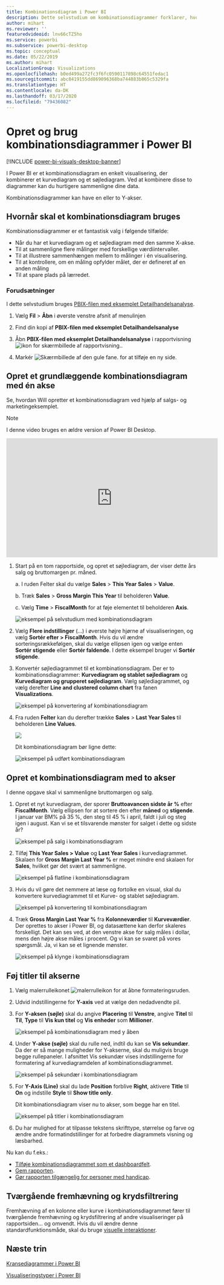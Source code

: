 ```yaml
---
title: Kombinationsdiagram i Power BI
description: Dette selvstudium om kombinationsdiagrammer forklarer, hvornår de bruges, og hvordan de oprettes i Power BI-tjenesten og Desktop.
author: mihart
ms.reviewer: ''
featuredvideoid: lnv66cTZ5ho
ms.service: powerbi
ms.subservice: powerbi-desktop
ms.topic: conceptual
ms.date: 05/22/2019
ms.author: mihart
LocalizationGroup: Visualizations
ms.openlocfilehash: b0ed499a272fc3f6fc0590117898c64551fedac1
ms.sourcegitcommit: abc8419155dd869096368ba744883b865c5329fa
ms.translationtype: HT
ms.contentlocale: da-DK
ms.lasthandoff: 03/17/2020
ms.locfileid: "79436082"
---
```

# <a name="create-and-use-combo-charts-in-power-bi"></a>Opret og brug kombinationsdiagrammer i Power BI

[!INCLUDE [power-bi-visuals-desktop-banner](../includes/power-bi-visuals-desktop-banner.md)]

I Power BI er et kombinationsdiagram en enkelt visualisering, der kombinerer et kurvediagram og et søjlediagram. Ved at kombinere disse to diagrammer kan du hurtigere sammenligne dine data.

Kombinationsdiagrammer kan have en eller to Y-akser.

## <a name="when-to-use-a-combo-chart"></a>Hvornår skal et kombinationsdiagram bruges
Kombinationsdiagrammer er et fantastisk valg i følgende tilfælde:

* Når du har et kurvediagram og et søjlediagram med den samme X-akse.
* Til at sammenligne flere målinger med forskellige værdiintervaller.
* Til at illustrere sammenhængen mellem to målinger i én visualisering.
* Til at kontrollere, om en måling opfylder målet, der er defineret af en anden måling
* Til at spare plads på lærredet.

### <a name="prerequisites"></a>Forudsætninger
I dette selvstudium bruges [PBIX-filen med eksemplet Detailhandelsanalyse](https://download.microsoft.com/download/9/6/D/96DDC2FF-2568-491D-AAFA-AFDD6F763AE3/Retail%20Analysis%20Sample%20PBIX.pbix).

1. Vælg **Fil** > **Åbn** i øverste venstre afsnit af menulinjen
   
2. Find din kopi af **PBIX-filen med eksemplet Detailhandelsanalyse**

1. Åbn **PBIX-filen med eksemplet Detailhandelsanalyse** i rapportvisning ![ikon for skærmbillede af rapportvisning.](media/power-bi-visualization-kpi/power-bi-report-view.png).

1. Markér ![Skærmbillede af den gule fane.](media/power-bi-visualization-kpi/power-bi-yellow-tab.png) for at tilføje en ny side.



## <a name="create-a-basic-single-axis-combo-chart"></a>Opret et grundlæggende kombinationsdiagram med én akse
Se, hvordan Will opretter et kombinationsdiagram ved hjælp af salgs- og marketingeksemplet.
   > [!NOTE]
   > I denne video bruges en ældre version af Power BI Desktop.
   > 
   > 
<iframe width="560" height="315" src="https://www.youtube.com/embed/lnv66cTZ5ho?list=PL1N57mwBHtN0JFoKSR0n-tBkUJHeMP2cP" frameborder="0" allowfullscreen></iframe>  

<a name="create"></a>

1. Start på en tom rapportside, og opret et søjlediagram, der viser dette års salg og bruttomargen pr. måned.

    a.  I ruden Felter skal du vælge **Sales** \> **This Year Sales** > **Value**.

    b.  Træk **Sales** \> **Gross Margin This Year** til beholderen **Value**.

    c. Vælg **Time**  \> **FiscalMonth** for at føje elementet til beholderen **Axis**.

    ![eksempel på selvstudium med kombinationsdiagram](media/power-bi-visualization-combo-chart/combotutorial1new.png)
5. Vælg **Flere indstillinger** (...) i øverste højre hjørne af visualiseringen, og vælg **Sortér efter > FiscalMonth**. Hvis du vil ændre sorteringsrækkefølgen, skal du vælge ellipsen igen og vælge enten **Sortér stigende** eller **Sortér faldende**. I dette eksempel bruger vi **Sortér stigende**.

6. Konvertér søjlediagrammet til et kombinationsdiagram. Der er to kombinationsdiagrammer: **Kurvediagram og stablet søjlediagram** og **Kurvediagram og grupperet søjlediagram**. Vælg søjlediagrammet, og vælg derefter **Line and clustered column chart** fra fanen **Visualizations**.

    ![eksempel på konvertering af kombinationsdiagram](media/power-bi-visualization-combo-chart/converttocombo-new2.png)
7. Fra ruden **Felter** kan du derefter trække **Sales** \> **Last Year Sales** til beholderen **Line Values**.

   ![](media/power-bi-visualization-combo-chart/linevaluebucket.png)

   Dit kombinationsdiagram bør ligne dette:

   ![eksempel på udført kombinationsdiagram](media/power-bi-visualization-combo-chart/combochartdone-new.png)

## <a name="create-a-combo-chart-with-two-axes"></a>Opret et kombinationsdiagram med to akser
I denne opgave skal vi sammenligne bruttomargen og salg.

1. Opret et nyt kurvediagram, der sporer **Bruttoavancen sidste år %** efter **FiscalMonth**. Vælg ellipsen for at sortere den efter **måned** og **stigende**.  
I januar var BM% på 35 %, den steg til 45 % i april, faldt i juli og steg igen i august. Kan vi se et tilsvarende mønster for salget i dette og sidste år?

   ![eksempel på salg i kombinationsdiagram](media/power-bi-visualization-combo-chart/combo1-new.png)
2. Tilføj **This Year Sales > Value** og **Last Year Sales** i kurvediagrammet. Skalaen for **Gross Margin Last Year %** er meget mindre end skalaen for **Sales**, hvilket gør det svært at sammenligne.      

   ![eksempel på flatline i kombinationsdiagram](media/power-bi-visualization-combo-chart/flatline-new.png)
3. Hvis du vil gøre det nemmere at læse og fortolke en visual, skal du konvertere kurvediagrammet til et Kurve- og stablet søjlediagram.

   ![eksempel på konvertering til kombinationsdiagram](media/power-bi-visualization-combo-chart/converttocombo-new.png)

4. Træk **Gross Margin Last Year %** fra **Kolonneværdier** til **Kurveværdier**. Der oprettes to akser i Power BI, og datasættene kan derfor skaleres forskelligt. Det kan ses ved, at den venstre akse for salg måles i dollar, mens den højre akse måles i procent. Og vi kan se svaret på vores spørgsmål. Ja, vi kan se et lignende mønster.

   ![eksempel på klynge i kombinationsdiagram](media/power-bi-visualization-combo-chart/power-bi-clustered-combo.png)    

## <a name="add-titles-to-the-axes"></a>Føj titler til akserne
1. Vælg malerrulleikonet ![malerrulleikon](media/power-bi-visualization-combo-chart/power-bi-paintroller.png) for at åbne formateringsruden.
1. Udvid indstillingerne for **Y-axis** ved at vælge den nedadvendte pil.
1. For **Y-aksen (søjle)** skal du angive **Placering** til **Venstre**, angive **Titel** til **Til**, **Type** til **Vis kun titel** og **Vis enheder** som **Millioner**.

   ![eksempel på kombinationsdiagram med y åben](media/power-bi-visualization-combo-chart/power-bi-open-y.png)
4. Under **Y-akse (søjle)** skal du rulle ned, indtil du kan se **Vis sekundær**. Da der er så mange muligheder for Y-akserne, skal du muligvis bruge begge rullepaneler. I afsnittet Vis sekundær vises indstillingerne for formatering af kurvediagramdelen af kombinationsdiagrammet.

   ![eksempel på sekundær i kombinationsdiagram](media/power-bi-visualization-combo-chart/power-bi-secondary.png)
5. For **Y-Axis (Line)** skal du lade **Position** forblive **Right**, aktivere **Title** til **On** og indstille **Style** til **Show title only**.

   Dit kombinationsdiagram viser nu to akser, som begge har en titel.

   ![eksempel på titler i kombinationsdiagram](media/power-bi-visualization-combo-chart/power-bi-2-titles.png)

6. Du har mulighed for at tilpasse tekstens skrifttype, størrelse og farve og ændre andre formatindstillinger for at forbedre diagrammets visning og læsbarhed.

Nu kan du f.eks.:

* [Tilføje kombinationsdiagrammet som et dashboardfelt](../service-dashboard-tiles.md).
* [Gem rapporten](../service-report-save.md).
* [Gør rapporten tilgængelig for personer med handicap](../desktop-accessibility.md).

## <a name="cross-highlighting-and-cross-filtering"></a>Tværgående fremhævning og krydsfiltrering

Fremhævning af en kolonne eller kurve i kombinationsdiagrammet fører til tværgående fremhævning og krydsfiltrering af andre visualiseringer på rapportsiden... og omvendt. Hvis du vil ændre denne standardfunktionsmåde, skal du bruge [visuelle interaktioner](../service-reports-visual-interactions.md).

## <a name="next-steps"></a>Næste trin

[Kransediagrammer i Power BI](power-bi-visualization-doughnut-charts.md)

[Visualiseringstyper i Power BI](power-bi-visualization-types-for-reports-and-q-and-a.md)
